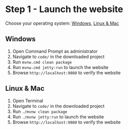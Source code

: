 # Step 1 - Launch the website
Choose your operating system: [Windows](#windows), [Linux & Mac](#linux--mac)

## Windows
1. Open Command Prompt as administrator
1. Navigate to `code/` in the downloaded project
1. Run `mvnw.cmd clean package`
2. Run `mvnw.cmd jetty:run` to launch the website
3. Browse `http://localhost:9080` to verify the website

## Linux & Mac

1. Open Terminal
1. Navigate to `code/` in the downloaded project
1. Run `./mvnw clean package`
2. Run `./mvnw jetty:run` to launch the website
3. Browse `http://localhost:9080` to verify the website

